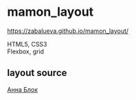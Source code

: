 # mamon_layout
https://zabalueva.github.io/mamon_layout/

HTML5, CSS3  
Flexbox, grid

## layout source
[Анна Блок](https://www.youtube.com/watch?v=EC4dNavbzwA)
